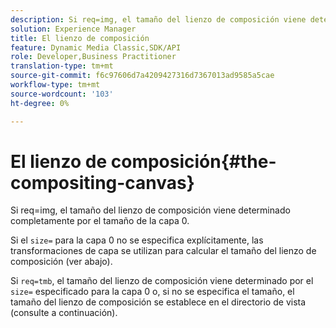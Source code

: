 ```yaml
---
description: Si req=img, el tamaño del lienzo de composición viene determinado completamente por el tamaño de la capa 0.
solution: Experience Manager
title: El lienzo de composición
feature: Dynamic Media Classic,SDK/API
role: Developer,Business Practitioner
translation-type: tm+mt
source-git-commit: f6c97606d7a4209427316d7367013ad9585a5cae
workflow-type: tm+mt
source-wordcount: '103'
ht-degree: 0%

---
```



# El lienzo de composición{#the-compositing-canvas}

Si req=img, el tamaño del lienzo de composición viene determinado completamente por el tamaño de la capa 0.

Si el `size=` para la capa 0 no se especifica explícitamente, las transformaciones de capa se utilizan para calcular el tamaño del lienzo de composición (ver abajo).

Si `req=tmb`, el tamaño del lienzo de composición viene determinado por el `size=` especificado para la capa 0 o, si no se especifica el tamaño, el tamaño del lienzo de composición se establece en el directorio de vista (consulte a continuación).
